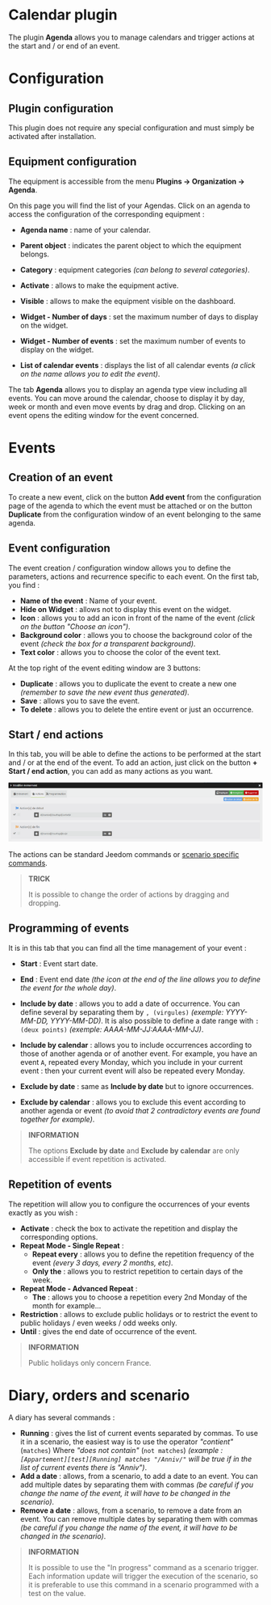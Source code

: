 # Calendar plugin

The plugin **Agenda** allows you to manage calendars and trigger actions at the start and / or end of an event.

# Configuration

## Plugin configuration

This plugin does not require any special configuration and must simply be activated after installation.

## Equipment configuration

The equipment is accessible from the menu **Plugins → Organization → Agenda**.

On this page you will find the list of your Agendas. Click on an agenda to access the configuration of the corresponding equipment :

-   **Agenda name** : name of your calendar.
-   **Parent object** : indicates the parent object to which the equipment belongs.
-   **Category** : equipment categories *(can belong to several categories)*.
-   **Activate** : allows to make the equipment active.
-   **Visible** : allows to make the equipment visible on the dashboard.

-   **Widget - Number of days** : set the maximum number of days to display on the widget.
-   **Widget - Number of events** : set the maximum number of events to display on the widget.

-   **List of calendar events** : displays the list of all calendar events *(a click on the name allows you to edit the event)*.

The tab **Agenda** allows you to display an agenda type view including all events. You can move around the calendar, choose to display it by day, week or month and even move events by drag and drop. Clicking on an event opens the editing window for the event concerned.

# Events

## Creation of an event

To create a new event, click on the button **Add event** from the configuration page of the agenda to which the event must be attached or on the button **Duplicate** from the configuration window of an event belonging to the same agenda.

## Event configuration

The event creation / configuration window allows you to define the parameters, actions and recurrence specific to each event. On the first tab, you find :

-   **Name of the event** : Name of your event.
-   **Hide on Widget** : allows not to display this event on the widget.
-   **Icon** : allows you to add an icon in front of the name of the event *(click on the button "Choose an icon")*.
-   **Background color** : allows you to choose the background color of the event *(check the box for a transparent background)*.
-   **Text color** : allows you to choose the color of the event text.

At the top right of the event editing window are 3 buttons:
- **Duplicate** : allows you to duplicate the event to create a new one *(remember to save the new event thus generated)*.
- **Save** : allows you to save the event.
- **To delete** : allows you to delete the entire event or just an occurrence.

## Start / end actions

In this tab, you will be able to define the actions to be performed at the start and / or at the end of the event. To add an action, just click on the button **+ Start / end action**, you can add as many actions as you want.

![Ajouter des actions](../images/calendar_addActions.png)

The actions can be standard Jeedom commands or [scenario specific commands](https://doc.jeedom.com/en_US/core/4.1/scenario#Les%20commandes%20sp%C3%A9cifiques).

>**TRICK**
>
>It is possible to change the order of actions by dragging and dropping.

## Programming of events

It is in this tab that you can find all the time management of your event :

-   **Start** : Event start date.
-   **End** : Event end date *(the icon at the end of the line allows you to define the event for the whole day)*.

-   **Include by date** : allows you to add a date of occurrence. You can define several by separating them by ``, (virgules)`` *(exemple: YYYY-MM-DD, YYYY-MM-DD)*. It is also possible to define a date range with ``: (deux points)`` *(exemple: AAAA-MM-JJ:AAAA-MM-JJ)*.
-   **Include by calendar** : allows you to include occurrences according to those of another agenda or of another event. For example, you have an event ``A``, repeated every Monday, which you include in your current event : then your current event will also be repeated every Monday.
-   **Exclude by date** : same as **Include by date** but to ignore occurrences.
-   **Exclude by calendar** : allows you to exclude this event according to another agenda or event *(to avoid that 2 contradictory events are found together for example)*.

>**INFORMATION**
>
>The options **Exclude by date** and **Exclude by calendar** are only accessible if event repetition is activated.

## Repetition of events

The repetition will allow you to configure the occurrences of your events exactly as you wish :

-   **Activate** : check the box to activate the repetition and display the corresponding options.
-   **Repeat Mode - Single Repeat** :
    -   **Repeat every** : allows you to define the repetition frequency of the event *(every 3 days, every 2 months, etc)*.
    -   **Only the** : allows you to restrict repetition to certain days of the week.
-   **Repeat Mode - Advanced Repeat** :
    -   **The** : allows you to choose a repetition every 2nd Monday of the month for example...
-   **Restriction** : allows to exclude public holidays or to restrict the event to public holidays / even weeks / odd weeks only.
-   **Until** : gives the end date of occurrence of the event.

>**INFORMATION**
>
>Public holidays only concern France.

# Diary, orders and scenario

A diary has several commands :

-   **Running** : gives the list of current events separated by commas. To use it in a scenario, the easiest way is to use the operator *"contient"* (``matches``) Where *"does not contain"* (``not matches``) *(example : ``[Appartement][test][Running] matches "/Anniv/"`` will be true if in the list of current events there is "Anniv")*.
- **Add a date** : allows, from a scenario, to add a date to an event. You can add multiple dates by separating them with commas *(be careful if you change the name of the event, it will have to be changed in the scenario)*.
- **Remove a date** : allows, from a scenario, to remove a date from an event. You can remove multiple dates by separating them with commas *(be careful if you change the name of the event, it will have to be changed in the scenario)*.

>**INFORMATION**
>
>It is possible to use the "In progress" command as a scenario trigger. Each information update will trigger the execution of the scenario, so it is preferable to use this command in a scenario programmed with a test on the value.
